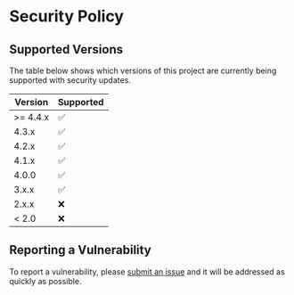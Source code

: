 # Security Policy

## Supported Versions

The table below shows which versions of this project 
are currently being supported with security updates.

| Version   | Supported          |
| --------- | ------------------ |
| \>= 4.4.x | :white_check_mark: |
| 4.3.x     | :white_check_mark: |
| 4.2.x     | :white_check_mark: |
| 4.1.x     | :white_check_mark: |
| 4.0.0     | :white_check_mark: |
| 3.x.x     | :white_check_mark: |
| 2.x.x     | :x:                |
| < 2.0     | :x:                |

## Reporting a Vulnerability

To report a vulnerability, please 
[submit an issue](https://github.com/jeffshurtliff/khoros/issues)
and it will be addressed as quickly as possible.
